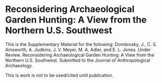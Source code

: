# Reconsidering Archaeological Garden Hunting: A View from the Northern U.S. Southwest 
This is the Supplementary Material for the following:
Dombrosky, J., C. S. Ainsworth, A. Judkins, J. V. Meyer, M. A. Adler, and E. L. Jones. Under Review. Reconsidering Archaeological Garden Hunting: A View from the Northern U.S. Southwest. Submitted to the Journal of Anthropological Archaeology.

This is work is not to be used/cited until publication.
